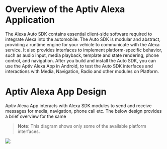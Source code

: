 # Overview of the Aptiv Alexa Application

The Alexa Auto SDK contains essential client-side software required to integrate Alexa into the automobile. The Auto SDK is modular and abstract, providing a runtime engine for your vehicle to communicate with the Alexa service. It also provides interfaces to implement platform-specific behavior, such as audio input, media playback, template and state rendering, phone control, and navigation. After you build and install the Auto SDK, you can use the Aptiv Alexa App in Android, to test the Auto SDK interfaces and interactions with Media, Navigation, Radio and other modules on Platform.

# Aptiv Alexa App Design

Aptiv Alexa App interacts with Alexa SDK modules to send and receive messages for media, navigation, phone call etc. The below design provides a brief overview for the same

> **Note**: This diagram shows only some of the available platform interfaces.

<img src="./assets/aptiv_alexa_app_architecture.png" />
</p>
</details>

  
